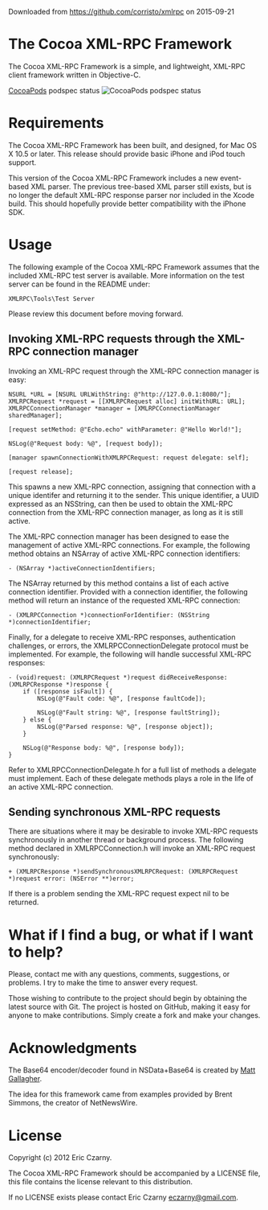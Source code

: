 Downloaded from https://github.com/corristo/xmlrpc on 2015-09-21

# The Cocoa XML-RPC Framework

The Cocoa XML-RPC Framework is a simple, and lightweight, XML-RPC client framework written in Objective-C.

[CocoaPods](http://cocoapods.org) podspec status
![CocoaPods podspec status](http://cocoapod-badges.herokuapp.com/v/xmlrpc/badge.png)

# Requirements

The Cocoa XML-RPC Framework has been built, and designed, for Mac OS X 10.5 or later. This release should provide basic iPhone and iPod touch support.

This version of the Cocoa XML-RPC Framework includes a new event-based XML parser. The previous tree-based XML parser still exists, but is no longer the default XML-RPC response parser nor included in the Xcode build. This should hopefully provide better compatibility with the iPhone SDK.

# Usage

The following example of the Cocoa XML-RPC Framework assumes that the included XML-RPC test server is available. More information on the test server can be found in the README under:

    XMLRPC\Tools\Test Server

Please review this document before moving forward.

## Invoking XML-RPC requests through the XML-RPC connection manager

Invoking an XML-RPC request through the XML-RPC connection manager is easy:

    NSURL *URL = [NSURL URLWithString: @"http://127.0.0.1:8080/"];	
    XMLRPCRequest *request = [[XMLRPCRequest alloc] initWithURL: URL];
    XMLRPCConnectionManager *manager = [XMLRPCConnectionManager sharedManager];

    [request setMethod: @"Echo.echo" withParameter: @"Hello World!"];

    NSLog(@"Request body: %@", [request body]);

    [manager spawnConnectionWithXMLRPCRequest: request delegate: self];

    [request release];

This spawns a new XML-RPC connection, assigning that connection with a unique identifer and returning it to the sender. This unique identifier, a UUID expressed as an NSString, can then be used to obtain the XML-RPC connection from the XML-RPC connection manager, as long as it is still active.

The XML-RPC connection manager has been designed to ease the management of active XML-RPC connections. For example, the following method obtains an NSArray of active XML-RPC connection identifiers:

    - (NSArray *)activeConnectionIdentifiers;

The NSArray returned by this method contains a list of each active connection identifier. Provided with a connection identifier, the following method will return an instance of the requested XML-RPC connection:

    - (XMLRPCConnection *)connectionForIdentifier: (NSString *)connectionIdentifier;

Finally, for a delegate to receive XML-RPC responses, authentication challenges, or errors, the XMLRPCConnectionDelegate protocol must be implemented. For example, the following will handle successful XML-RPC responses:

    - (void)request: (XMLRPCRequest *)request didReceiveResponse: (XMLRPCResponse *)response {
        if ([response isFault]) {
            NSLog(@"Fault code: %@", [response faultCode]);

            NSLog(@"Fault string: %@", [response faultString]);
        } else {
            NSLog(@"Parsed response: %@", [response object]);
        }

        NSLog(@"Response body: %@", [response body]);
    }

Refer to XMLRPCConnectionDelegate.h for a full list of methods a delegate must implement. Each of these delegate methods plays a role in the life of an active XML-RPC connection.

## Sending synchronous XML-RPC requests

There are situations where it may be desirable to invoke XML-RPC requests synchronously in another thread or background process. The following method declared in XMLRPCConnection.h will invoke an XML-RPC request synchronously:

    + (XMLRPCResponse *)sendSynchronousXMLRPCRequest: (XMLRPCRequest *)request error: (NSError **)error;

If there is a problem sending the XML-RPC request expect nil to be returned.

# What if I find a bug, or what if I want to help?

Please, contact me with any questions, comments, suggestions, or problems. I try to make the time to answer every request.

Those wishing to contribute to the project should begin by obtaining the latest source with Git. The project is hosted on GitHub, making it easy for anyone to make contributions. Simply create a fork and make your changes.

# Acknowledgments

The Base64 encoder/decoder found in NSData+Base64 is created by [Matt Gallagher](http://cocoawithlove.com/2009/06/base64-encoding-options-on-mac-and.html).

The idea for this framework came from examples provided by Brent Simmons, the creator of NetNewsWire.

# License

Copyright (c) 2012 Eric Czarny.

The Cocoa XML-RPC Framework should be accompanied by a LICENSE file, this file contains the license relevant to this distribution.

If no LICENSE exists please contact Eric Czarny <eczarny@gmail.com>.
